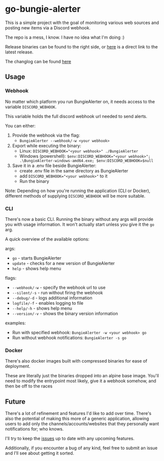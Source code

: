 # go-bungie-alerter

This is a simple project with the goal of monitoring various web sources and posting new items via a Discord webhook.

The repo is a mess, I know. I have no idea what I'm doing :)

Release binaries can be found to the right side, or [here](https://github.com/OverlyDev/go-bungie-alerter/releases/latest) is a direct link to the latest release.

The changlog can be found [here](https://github.com/OverlyDev/go-bungie-alerter/blob/master/CHANGELOG.md)

## Usage

### Webhook
No matter which platform you run BungieAlerter on, it needs access to the variable `DISCORD_WEBHOOK`.

This variable holds the full discord webhook url needed to send alerts.

You can either:
1. Provide the webhook via the flag:
    - `BungieAlerter --webhook/-w <your webhook>`
2. Export while executing the binary:
    - Linux: `DISCORD_WEBHOOK="<your webhook>" ./BungieAlerter`
    - Windows (powershell): `$env:DISCORD_WEBHOOK="<your webhook>"; .\BungieAlerter-windows-amd64.exe; $env:DISCORD_WEBHOOK=$null`
3. Save it in a .env file beside BungieAlerter:
    - create .env file in the same directory as BungieAlerter
    - add `DISCORD_WEBHOOK="<your webhook>"` to it
    - Run the binary

Note: Depending on how you're running the application (CLI or Docker), different methods of supplying `DISCORD_WEBHOOK` will be more suitable.

### CLI
There's now a basic CLI. Running the binary without any args will provide you with usage information. It won't actually start unless you give it the `go` arg.

A quick overview of the available options:

args:
- `go`      - starts BungieAlerter
- `update`  - checks for a new version of BungieAlerter
- `help`    - shows help menu

flags:
- `--webhook/-w`    - specify the webhook url to use
- `--silent/-s`     - run without firing the webhook
- `--debug/-d`      - logs additional information
- `logfile/-f`      - enables logging to file
- `--help/-h`       - shows help menu
- `--version/-v`    - shows the binary version information 

examples:
- Run with specified webhook: `BungieAlerter -w <your webhook> go`
- Run without webhook notifications: `BungieAlerter -s go`


### Docker
There's also docker images built with compressed binaries for ease of deployment.

These are literally just the binaries dropped into an alpine base image. You'll need to modify the entrypoint most likely, give it a webhook somehow, and then be off to the races

## Future
There's a lot of refinement and features I'd like to add over time. There's also the potential of making this more of a generic application, allowing users to add only the channels/accounts/websites that they personally want notifications for; who knows.

I'll try to keep the [issues](https://github.com/OverlyDev/go-bungie-alerter/issues) up to date with any upcoming features.

Additionally, if you encounter a bug of any kind, feel free to submit an issue and I'll see about getting it sorted.
